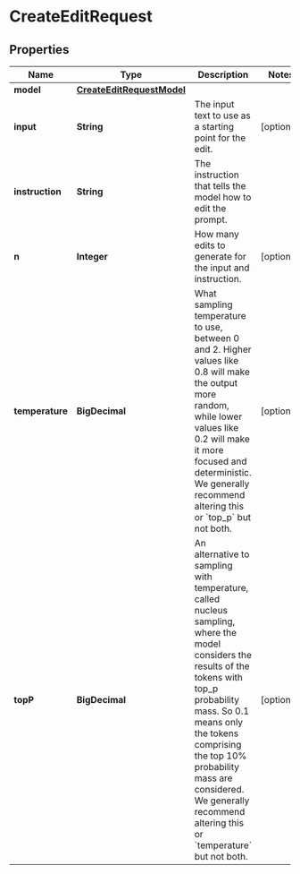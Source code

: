 

# CreateEditRequest


## Properties

| Name | Type | Description | Notes |
|------------ | ------------- | ------------- | -------------|
|**model** | [**CreateEditRequestModel**](CreateEditRequestModel.md) |  |  |
|**input** | **String** | The input text to use as a starting point for the edit. |  [optional] |
|**instruction** | **String** | The instruction that tells the model how to edit the prompt. |  |
|**n** | **Integer** | How many edits to generate for the input and instruction. |  [optional] |
|**temperature** | **BigDecimal** | What sampling temperature to use, between 0 and 2. Higher values like 0.8 will make the output more random, while lower values like 0.2 will make it more focused and deterministic.  We generally recommend altering this or &#x60;top_p&#x60; but not both.  |  [optional] |
|**topP** | **BigDecimal** | An alternative to sampling with temperature, called nucleus sampling, where the model considers the results of the tokens with top_p probability mass. So 0.1 means only the tokens comprising the top 10% probability mass are considered.  We generally recommend altering this or &#x60;temperature&#x60; but not both.  |  [optional] |



